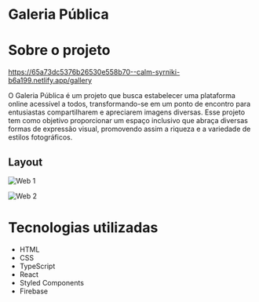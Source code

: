 # Galeria Pública 

# Sobre o projeto

https://65a73dc5376b26530e558b70--calm-syrniki-b6a199.netlify.app/gallery

O Galeria Pública é um projeto que busca estabelecer uma plataforma online acessível a todos, transformando-se em um ponto de encontro para entusiastas compartilharem e apreciarem imagens diversas. 
Esse projeto tem como objetivo proporcionar um espaço inclusivo que abraça diversas formas de expressão visual, promovendo assim a riqueza e a variedade de estilos fotográficos.

## Layout
![Web 1](https://media.licdn.com/dms/image/D4D22AQETt8M9r6I6Ew/feedshare-shrink_2048_1536/0/1705459471054?e=1708560000&v=beta&t=iSrJHDH9jDt20rebpczdS-_5OxQ7IeQx5SO3GKebi_I)

![Web 2](https://media.licdn.com/dms/image/D4D22AQHDwRy8smo0nA/feedshare-shrink_2048_1536/0/1705459471730?e=1708560000&v=beta&t=pw8j_an4DIdhgqzEUBM7aH7y3mkziU8z19OrWaloycQ)

# Tecnologias utilizadas
- HTML
- CSS
- TypeScript
- React
- Styled Components
- Firebase
